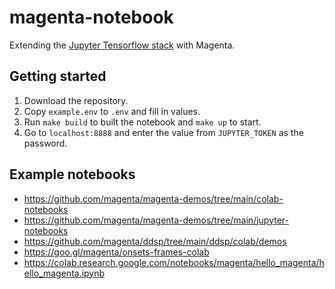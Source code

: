 # magenta-notebook

Extending the [Jupyter Tensorflow stack](https://github.com/jupyter/docker-stacks) with Magenta.

## Getting started

1. Download the repository.
2. Copy `example.env` to `.env` and fill in values.
3. Run `make build` to built the notebook and `make up` to start.
4. Go to `localhost:8888` and enter the value from `JUPYTER_TOKEN` as the password.

## Example notebooks

- https://github.com/magenta/magenta-demos/tree/main/colab-notebooks
- https://github.com/magenta/magenta-demos/tree/main/jupyter-notebooks
- https://github.com/magenta/ddsp/tree/main/ddsp/colab/demos
- https://goo.gl/magenta/onsets-frames-colab
- https://colab.research.google.com/notebooks/magenta/hello_magenta/hello_magenta.ipynb
